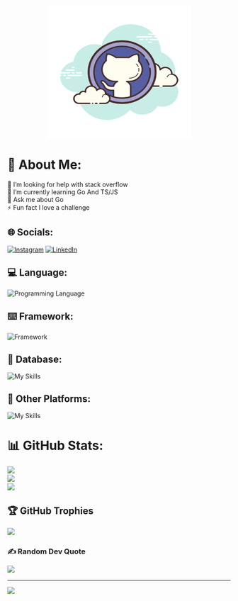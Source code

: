 <p align="center">
  <img width="325" height="300" src="./img/github.png">
</p>

# 💫 About Me:
🤝 I’m looking for help with stack overflow<br>🌱 I’m currently learning Go And TS/JS<br>💬 Ask me about Go<br>⚡ Fun fact I love a challenge

## 🌐 Socials:
[![Instagram](https://img.shields.io/badge/Instagram-%23E4405F.svg?logo=Instagram&logoColor=white)](https://instagram.com/seno_rama_dhani) [![LinkedIn](https://img.shields.io/badge/LinkedIn-%230077B5.svg?logo=linkedin&logoColor=white)](https://linkedin.com/in/seno-rama-dhani-6a8775232) 

## 💻 Language:
![Programming Language](https://skillicons.dev/icons?i=html,css,go,js,ts)

## ⌨️ Framework:
![Framework](https://skillicons.dev/icons?i=solidjs,svelte,sass)

## 💾 Database:
![My Skills](https://skillicons.dev/icons?i=postgres,dynamodb,redis)

## 🔋 Other Platforms: 
![My Skills](https://skillicons.dev/icons?i=docker,discord,git,github,gitlab,idea,postman,raspberrypi)

# 📊 GitHub Stats:
![](https://github-readme-stats.vercel.app/api?username=raa11dev&theme=tokyonight&hide_border=true&include_all_commits=false&count_private=false)<br/>
![](https://github-readme-streak-stats.herokuapp.com/?user=raa11dev&theme=tokyonight&hide_border=true)<br/>
![](https://github-readme-stats.vercel.app/api/top-langs/?username=raa11dev&theme=tokyonight&hide_border=true&include_all_commits=false&count_private=false&layout=compact)

## 🏆 GitHub Trophies
![](https://github-profile-trophy.vercel.app/?username=raa11dev&theme=tokyonight&no-frame=true&no-bg=false&margin-w=4)

### ✍️ Random Dev Quote
![](https://quotes-github-readme.vercel.app/api?type=vetical&theme=radical)

---
[![](https://visitcount.itsvg.in/api?id=raa11dev&icon=6&color=1)](https://visitcount.itsvg.in)
